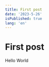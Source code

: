 ```yaml
---
title: First post
date: '2023-5-26'
isPublished: true
lang: 'en'
---
```


# First post

Hello World
